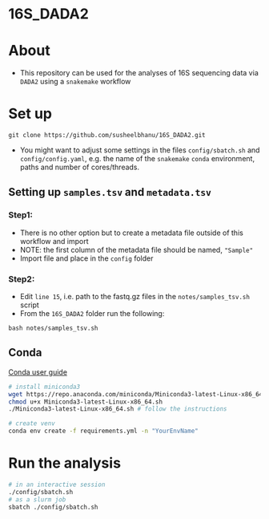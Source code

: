 # 16S_DADA2
# About

- This repository can be used for the analyses of 16S sequencing data via `DADA2` using a `snakemake` workflow

# Set up
```
git clone https://github.com/susheelbhanu/16S_DADA2.git
```
- You might want to adjust some settings in the files `config/sbatch.sh` and `config/config.yaml`, e.g.
the name of the `snakemake` `conda` environment, paths and number of cores/threads.

## Setting up `samples.tsv` and `metadata.tsv`
### Step1:
- There is no other option but to create a metadata file outside of this workflow and import
- NOTE: the first column of the metadata file should be named, `"Sample"`
- Import file and place in the `config` folder
### Step2:
- Edit `line 15`, i.e. path to the fastq.gz files in the `notes/samples_tsv.sh` script
- From the `16S_DADA2` folder run the following:
```
bash notes/samples_tsv.sh
```


## Conda

[Conda user guide](https://docs.conda.io/projects/conda/en/latest/user-guide/index.html)

```bash
# install miniconda3
wget https://repo.anaconda.com/miniconda/Miniconda3-latest-Linux-x86_64.sh
chmod u+x Miniconda3-latest-Linux-x86_64.sh
./Miniconda3-latest-Linux-x86_64.sh # follow the instructions

# create venv
conda env create -f requirements.yml -n "YourEnvName"
```

# Run the analysis

```bash
# in an interactive session
./config/sbatch.sh
# as a slurm job
sbatch ./config/sbatch.sh
```
